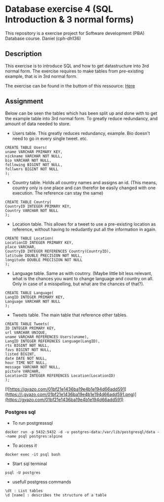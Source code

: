 # Database exercise 4 (SQL Introduction & 3 normal forms)
This repository is a exercise project for Software development (PBA) Database course. Daniel (cph-dh136)

## Description
This exercise is to introduce SQL and how to get datastructure into 3rd normal form. The exercise requires to make tables from pre-existing example, that is in 3rd normal form.

The exercise can be found in the buttom of this ressource: [Here](https://github.com/datsoftlyngby/soft2018spring-databases-teaching-material/blob/master/lecture_notes/07-DBMSs%20and%20normal%20forms.ipynb)


## Assignment
Below can be seen the tables which has been split up and done with to get the example table into 3rd normal form. To greatly reduce redundancy, and amount of data needed to store.

- Users table. This greatly reduces redundancy, example. Bio doesn't need to go in every single tweet. etc.
```
CREATE TABLE Users(
uname VARCHAR PRIMARY KEY,
nickname VARCHAR NOT NULL,
bio VARCHAR NOT NULL,
following BIGINT NOT NULL,
follwers BIGINT NOT NULL
);
```

- Country table. Holds all country names and assigns an id. (This means, country only is one place and can therefor be easily changed with one execution. The reference can stay the same)
```
CREATE TABLE Country(
CountryID INTEGER PRIMARY KEY,
Country VARCHAR NOT NULL
);
```

- Location table. This allows for a tweet to use a pre-existing location as reference, without having to redudantly put all the information in again.
```
CREATE TABLE Location(
LocationID INTEGER PRIMARY KEY,
place VARCHAR,
CountryID INTEGER REFERENCES Country(CountryID),
latitude DOUBLE PRECISION NOT NULL,
longitude DOUBLE PRECISION NOT NULL
);
```

- Language table. Same as with coutnry. (Maybe little bit less relevant, what is the chances you want to change language and country on all. Only in case of a misspelling, but what are the chances of that?).
```
CREATE TABLE Language(
LangID INTEGER PRIMARY KEY,
Language VARCHAR NOT NULL
);
```

- Tweets table. The main table that reference other tables.
```
CREATE TABLE Tweets(
ID INTEGER PRIMARY KEY,
url VARCHAR UNIQUE,
uname VARCHAR REFERENCES Users(uname),
LangID INTEGER REFERENCES Language(LangID),
rts BIGINT NOT NULL,
favs BIGINT NOT NULL,
listed BIGINT,
date DATE NOT NULL,
hour TIME NOT NULL,
message VARCHAR NOT NULL,
picture VARCHAR,
LocationID INTEGER REFERENCES Location(LocationID)
);
```

[![https://gyazo.com/01bf21e1436ba19e4b1e194d66add591](https://i.gyazo.com/01bf21e1436ba19e4b1e194d66add591.png)](https://gyazo.com/01bf21e1436ba19e4b1e194d66add591)

### Postgres sql
- To run postgresssql
```
docker run -p 5432:5432 -d -v postgres-data:/var/lib/postgresql/data --name psql postgres:alpine
```
- To access it
```
docker exec -it psql bash
```
- Start sql terminal
```
psql -U postgres
```

- usefull postgress commands
```
\dt : List tables
\d [name] : describes the structure of a table
